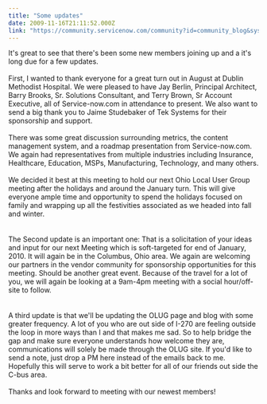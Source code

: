 ```yaml
---
title: "Some updates"
date: 2009-11-16T21:11:52.000Z
link: "https://community.servicenow.com/community?id=community_blog&sys_id=d38caae1dbd0dbc01dcaf3231f96190e"
---
```

<p>It's great to see that there's been some new members joining up and a it's long due for a few updates.<br /><br />First, I wanted to thank everyone for a great turn out in August at Dublin Methodist Hospital. We were pleased to have Jay Berlin, Principal Architect, Barry Brooks, Sr. Solutions Consultant, and Terry Brown, Sr Account Executive, all of Service-now.com in attendance to present. We also want to send a big thank you to Jaime Studebaker of Tek Systems for their sponsorship and support. <br /><br />There was some great discussion surrounding metrics, the content management system, and a roadmap presentation from Service-now.com. We again had representatives from multiple industries including Insurance, Healthcare, Education, MSPs, Manufacturing, Technology, and many others. <br /><br />We decided it best at this meeting to hold our next Ohio Local User Group meeting after the holidays and around the January turn. This will give everyone ample time and opportunity to spend the holidays focused on family and wrapping up all the festivities associated as we headed into fall and winter. <br /><br /><br />The Second update is an important one: That is a solicitation of your ideas and input for our next Meeting which is soft-targeted for end of January, 2010. It will again be in the Columbus, Ohio area. We again are welcoming our partners in the vendor community for sponsorship opportunities for this meeting. Should be another great event. Because of the travel for a lot of you, we will again be looking at a 9am-4pm meeting with a social hour/off-site to follow. <br /><br /><br />A third update is that we'll be updating the OLUG page and blog with some greater frequency. A lot of you who are out side of I-270 are feeling outside the loop in more ways than I and that makes me sad. So to help bridge the gap and make sure everyone understands how welcome they are, communications will solely be made through the OLUG site. If you'd like to send a note, just drop a PM here instead of the emails back to me. Hopefully this will serve to work a bit better for all of our friends out side the C-bus area.<br /><br />Thanks and look forward to meeting with our newest members!</p>